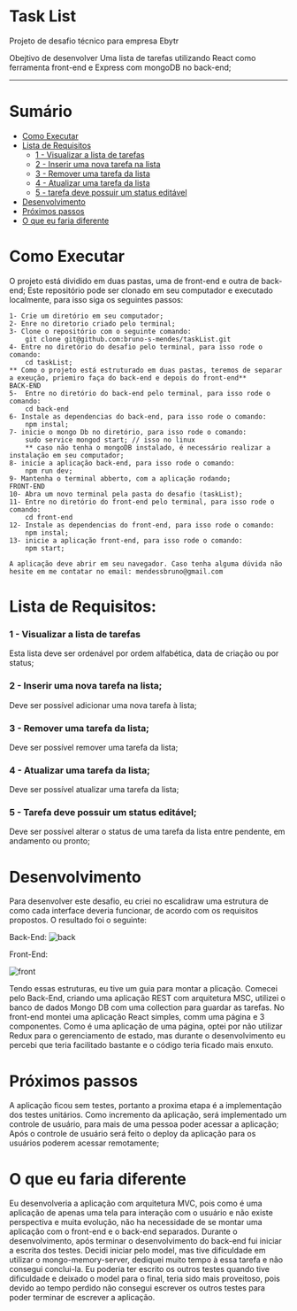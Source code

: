 # Task List
Projeto de desafio técnico para empresa Ebytr

Obejtivo de desenvolver Uma lista de tarefas utilizando React como ferramenta front-end e Express com mongoDB no back-end;

---

# Sumário

- [Como Executar](#Como-Executar)
- [Lista de Requisitos](#lista-de-requisitos)
  - [1 - Visualizar a lista de tarefas](#1---Visualizar-a-lista-de-tarefas)
  - [2 - Inserir uma nova tarefa na lista](#2---Inserir-uma-nova-tarefa-na-lista)
  - [3 - Remover uma tarefa da lista](#3---Remover-uma-tarefa-da-lista)
  - [4 - Atualizar uma tarefa da lista](#4---Atualizar-uma-tarefa-da-lista)
  - [5 - tarefa deve possuir um status editável](#5---Tarefa-deve-possuir-um-status-editável)
- [Desenvolvimento](#Desenvolvimento)
- [Próximos passos](#Próximos-passos)
- [O que eu faria diferente](#O-que-eu-faria-diferente)

# Como Executar

  O projeto está dividido em duas pastas, uma de front-end e outra de back-end;
  Este repositório pode ser clonado em seu computador e executado localmente, para isso siga os seguintes passos:

    1- Crie um diretório em seu computador;
    2- Enre no diretorio criado pelo terminal;
    3- Clone o repositório com o seguinte comando:
        git clone git@github.com:bruno-s-mendes/taskList.git
    4- Entre no diretório do desafio pelo terminal, para isso rode o comando:
        cd taskList;
    ** Como o projeto está estruturado em duas pastas, teremos de separar a exeução, priemiro faça do back-end e depois do front-end**
    BACK-END
    5-  Entre no diretório do back-end pelo terminal, para isso rode o comando:
        cd back-end
    6- Instale as dependencias do back-end, para isso rode o comando:
        npm instal;
    7- inicie o mongo Db no diretório, para isso rode o comando:
        sudo service mongod start; // isso no linux
        ** caso não tenha o mongoDB instalado, é necessário realizar a instalação em seu computador;
    8- inicie a aplicação back-end, para isso rode o comando:
        npm run dev;
    9- Mantenha o terminal abberto, com a aplicação rodando;
    FRONT-END
    10- Abra um novo terminal pela pasta do desafio (taskList);
    11- Entre no diretório do front-end pelo terminal, para isso rode o comando:
        cd front-end
    12- Instale as dependencias do front-end, para isso rode o comando:
        npm instal;
    13- inicie a aplicação front-end, para isso rode o comando:
        npm start;

    A aplicação deve abrir em seu navegador. Caso tenha alguma dúvida não hesite em me contatar no email: mendessbruno@gmail.com


# Lista de Requisitos:

### 1 - Visualizar a lista de tarefas

Esta lista deve ser ordenável por ordem alfabética, data de criação ou por status;

### 2 - Inserir uma nova tarefa na lista;

Deve ser possível adicionar uma nova tarefa à lista;

### 3 - Remover uma tarefa da lista;

Deve ser possível remover uma tarefa da lista;

### 4 - Atualizar uma tarefa da lista;

Deve ser possível atualizar uma tarefa da lista;

### 5 - Tarefa deve possuir um status editável;

Deve ser possível alterar o status de uma tarefa da lista entre pendente, em andamento ou pronto;


# Desenvolvimento 
  Para desenvolver este desafio, eu criei no escalidraw uma estrutura de como cada interface deveria funcionar, de acordo com os requisitos propostos. O resultado foi o seguinte: 
  
  Back-End:
![back](https://user-images.githubusercontent.com/78617162/140455584-6bd84a60-4a7d-4756-b936-1e6d56cbac06.png)

  Front-End:
  
![front](https://user-images.githubusercontent.com/78617162/140455623-c8631d8d-6e76-443c-8183-0564991560ad.png)

  Tendo essas estruturas, eu tive um guia para montar a plicação. Comecei pelo Back-End, criando uma aplicação REST com arquitetura MSC, utilizei o banco de dados Mongo DB com uma collection para guardar as tarefas.
  No front-end montei uma aplicação React simples, comm uma página e 3 componentes. Como é uma aplicação de uma página, optei por não utilizar Redux para o gerenciamento de estado, mas durante o desenvolvimento eu percebi que teria facilitado bastante e o código teria ficado mais enxuto.
  
# Próximos passos
  A aplicação ficou sem testes, portanto a proxima etapa é a implementação dos testes unitários.
  Como incremento da aplicação, será implementado um controle de usuário, para mais de uma pessoa poder acessar a aplicação;
  Após o controle de usuário será feito o deploy da aplicação para os usuários poderem acessar remotamente;
  
# O que eu faria diferente
  Eu desenvolveria a aplicação com arquitetura MVC, pois como é uma aplicação de apenas uma tela para interação com o usuário e não existe perspectiva e muita evolução, não ha necessidade de se montar uma aplicação com o front-end e o back-end separados.
  Durante o desenvolvimento, após terminar o desenvolvimento do back-end fui iniciar a escrita dos testes. Decidi iniciar pelo model, mas tive dificuldade em utilizar o mongo-memory-server, dediquei muito tempo à essa tarefa e não consegui conclui-la. Eu poderia ter escrito os outros testes quando tive dificuldade e deixado o model para o final, teria sido mais proveitoso, pois devido ao tempo perdido não consegui escrever os outros testes para poder terminar de escrever a aplicação.

